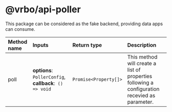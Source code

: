 # @vrbo/api-poller

This package can be considered as the fake backend, providing data apps can consume. 

| **Method name** | **Inputs**                                              | **Return type**       | Description                                                  |
| :-------------- | :------------------------------------------------------ | :-------------------- | :----------------------------------------------------------- |
| poll            | __options__: `PollerConfig`, __callback__:` () => void` | `Promise<Property[]>` | This method will create a list of properties following a configuration recevied as parameter. |

